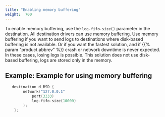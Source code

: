 ```yaml
---
title: "Enabling memory buffering"
weight:  700
---
```

<!-- DISCLAIMER: This file is based on the syslog-ng Open Source Edition documentation https://github.com/balabit/syslog-ng-ose-guides/commit/2f4a52ee61d1ea9ad27cb4f3168b95408fddfdf2 and is used under the terms of The syslog-ng Open Source Edition Documentation License. The file has been modified by Axoflow. -->

To enable memory buffering, use the `log-fifo-size()` parameter in the destination. All destination drivers can use memory buffering. Use memory buffering if you want to send logs to destinations where disk-based buffering is not available. Or if you want the fastest solution, and if {{% param "product.abbrev" %}} crash or network downtime is never expected. In these cases, losing logs is possible. This solution does not use disk-based buffering, logs are stored only in the memory.


## Example: Example for using memory buffering

```c
   destination d_BSD {
        network("127.0.0.1"
            port(3333)
            log-fifo-size(10000)
        );
    };
```

